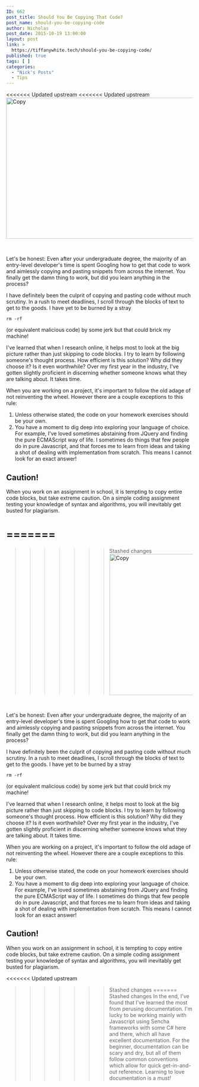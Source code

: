 ```yaml
---
ID: 662
post_title: Should You Be Copying That Code?
post_name: should-you-be-copying-code
author: Nicholas
post_date: 2015-10-19 13:00:00
layout: post
link: >
  https://tiffanywhite.tech/should-you-be-copying-code/
published: true
tags: [ ]
categories:
  - "Nick's Posts"
  - Tips
---
```

<<<<<<< Updated upstream
<<<<<<< Updated upstream
<a href="http://helloburgh.me/wp-content/uploads/2015/10/Copy.jpeg"><img class="aligncenter size-full wp-image-679" src="http://helloburgh.me/wp-content/uploads/2015/10/Copy.jpeg" alt="Copy" width="640" height="381" /></a>

&nbsp;

Let's be honest: Even after your undergraduate degree, the majority of an entry-level developer's time is spent Googling how to get that code to work and aimlessly copying and pasting snippets from across the internet. You finally get the damn thing to work, but did you learn anything in the process?

I have definitely been the culprit of copying and pasting code without much scrutiny. In a rush to meet deadlines, I scroll through the blocks of text to get to the goods. I have yet to be burned by a stray

~~~~
rm -rf
~~~~
(or equivalent malicious code) by some jerk but that could brick my machine!

I've learned that when I research online, it helps most to look at the big picture rather than just skipping to code blocks. I try to learn by following someone's thought process. How efficient is this solution? Why did they choose it? Is it even worthwhile? Over my first year in the industry, I've gotten slightly proficient in discerning whether someone knows what they are talking about. It takes time.

When you are working on a project, it's important to follow the old adage of not reinventing the wheel. However there are a couple exceptions to this rule:

1. Unless otherwise stated, the code on your homework exercises should be your own.
2. You have a moment to dig deep into exploring your language of choice. For example, I've loved sometimes abstaining from JQuery and finding the pure ECMAScript way of life. I sometimes do things that few people do in pure Javascript, and that forces me to learn from ideas and taking a shot of dealing with implementation from scratch. This means I cannot look for an exact answer!

## Caution!

When you work on an assignment in school, it is tempting to copy entire code blocks, but take extreme caution. On a simple coding assignment testing your knowledge of syntax and algorithms, you will inevitably get busted for plagiarism.

=======
=======
>>>>>>> Stashed changes
<a href="http://helloburgh.me/wp-content/uploads/2015/10/Copy.jpeg"><img class="aligncenter size-full wp-image-679" src="http://helloburgh.me/wp-content/uploads/2015/10/Copy.jpeg" alt="Copy" width="640" height="381" /></a>

&nbsp;

Let's be honest: Even after your undergraduate degree, the majority of an entry-level developer's time is spent Googling how to get that code to work and aimlessly copying and pasting snippets from across the internet. You finally get the damn thing to work, but did you learn anything in the process?

I have definitely been the culprit of copying and pasting code without much scrutiny. In a rush to meet deadlines, I scroll through the blocks of text to get to the goods. I have yet to be burned by a stray

~~~~
rm -rf
~~~~
(or equivalent malicious code) by some jerk but that could brick my machine!

I've learned that when I research online, it helps most to look at the big picture rather than just skipping to code blocks. I try to learn by following someone's thought process. How efficient is this solution? Why did they choose it? Is it even worthwhile? Over my first year in the industry, I've gotten slightly proficient in discerning whether someone knows what they are talking about. It takes time.

When you are working on a project, it's important to follow the old adage of not reinventing the wheel. However there are a couple exceptions to this rule:

1. Unless otherwise stated, the code on your homework exercises should be your own.
2. You have a moment to dig deep into exploring your language of choice. For example, I've loved sometimes abstaining from JQuery and finding the pure ECMAScript way of life. I sometimes do things that few people do in pure Javascript, and that forces me to learn from ideas and taking a shot of dealing with implementation from scratch. This means I cannot look for an exact answer!

## Caution!

When you work on an assignment in school, it is tempting to copy entire code blocks, but take extreme caution. On a simple coding assignment testing your knowledge of syntax and algorithms, you will inevitably get busted for plagiarism.

<<<<<<< Updated upstream
>>>>>>> Stashed changes
=======
>>>>>>> Stashed changes
In the end, I've found that I've learned the most from perusing documentation. I'm lucky to be working mainly with Javascript using Sencha frameworks with some C# here and there, which all have excellent documentation. For the beginner, documentation can be scary and dry, but all of them follow common conventions which allow for quick get-in-and-out reference. Learning to love documentation is a *must!*